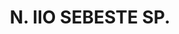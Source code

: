 ---
title: "N. IIO SEBESTE SP."
permalink: "/edition/plant110/"
plant-name: "N. IIO SEBESTE SP."
plant-number: "110"
plant-xml: "/assets/xml/plant110.xml"
plant-img1: "/assets/img/plant110_verso.jpg"
plant-img2: "/assets/img/plant110.jpg"
plant-title: "N. IIO SEBESTE SP."
plant-wfo-link: ""
plant-kew-link: ""
plant-taxon-content: ""
layout: single-xml
---